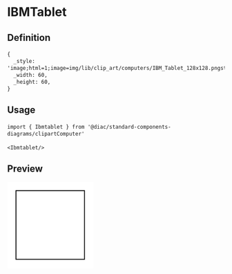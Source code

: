 # IBMTablet

## Definition

```
{
  _style: 'image;html=1;image=img/lib/clip_art/computers/IBM_Tablet_128x128.pngstrokeColor=none;',
  _width: 60,
  _height: 60,
}
```

## Usage

```
import { Ibmtablet } from '@diac/standard-components-diagrams/clipartComputer'

<Ibmtablet/>
```

## Preview

<img src="./ibmtablet.png" width="200"/>
